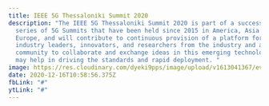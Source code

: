```yaml
---
title: IEEE 5G Thessaloniki Summit 2020
description: "The IEEE 5G Thessaloniki Summit 2020 is part of a successful
  series of 5G Summits that have been held since 2015 in America, Asia and
  Europe, and will contribute to continuous provision of a platform for the
  industry leaders, innovators, and researchers from the industry and academic
  community to collaborate and exchange ideas in this emerging technology that
  may help in driving the standards and rapid deployment. "
image: https://res.cloudinary.com/dyeki9pps/image/upload/v1613041367/events/130938401_3861885173835675_8307682052676956007_o.jpg_awi0ox.jpg
date: 2020-12-16T10:58:56.375Z
fbLink: "#"
ytLink: "#"
---
```


